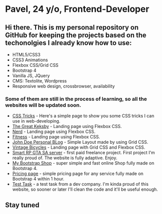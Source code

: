 # Pavel, 24 y/o, Frontend-Developer
## Hi there. This is my personal repository on GitHub for keeping the projects based on the techonolgies I already know how to use:

+ HTML5/CSS3
+ CSS3 Animations
+ Flexbox CSS/Grid CSS
+ Bootstrap 4
+ Vanilla JS, JQuery
+ CMS: Textolite, Wordpress
+ Responsive web design, crossbrowser, availability

### Some of them are still in the process of learning, so all the websites will be updated soon. 
+ [CSS Tricks](https://papafreelancer.github.io/tricksCSS/ "CSS Tricks") - Here's a simple page to show you some CSS tricks I can use in web-developing.
+ [The Great Keksby](https://papafreelancer.github.io/keks/ "The Great Keksby") - Landing page using Flexbox CSS.
+ [Nerd](https://papafreelancer.github.io/nerds/ "Nerds") -  Landing page using Flexbox CSS.
+ [Fitness](https://papafreelancer.github.io/fitness/ "Fitness") - Landing page using Flexbox CSS.
+ [John Doe Personal BLog](https://papafreelancer.github.io/JohnDoe/ "John Doe") - Simple Layout made by using Grid CSS.
+ [Vintage Bicycles](https://papafreelancer.github.io/bike/ "Vintage Bicycles") - Landing page with Grid CSS and Flexbox CSS.
+ [Smart RP GTA SA server](https://papafreelancer.github.io/adaptivev1.1/ "Smart RP GTA SA server") - first paid freelance project. First project I'm really proud of. The website is fully adaptive. Enjoy. 
+ [My Bootstrap Shop](https://papafreelancer.github.io/bootstrap1/ "My Bootstrap Shop") - super simple and fast online Shop fully made on Bootstrap 4.
+ [Pricing page](https://papafreelancer.github.io/bootstrap2/ "Pricing page") - simple pricing page for any service fully made on Bootstrap 4 within 1 hour.
+ [Test Task](https://papafreelancer.github.io/test_task/ "Test Task") - a test task from a dev company. I'm kinda proud of this website, so sooner or later I'll clean the code and it'll be useful enough.
## Stay tuned
